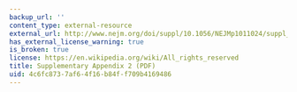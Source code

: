 ```yaml
---
backup_url: ''
content_type: external-resource
external_url: http://www.nejm.org/doi/suppl/10.1056/NEJMp1011024/suppl_file/nejmp1011024_appendix2.pdf
has_external_license_warning: true
is_broken: true
license: https://en.wikipedia.org/wiki/All_rights_reserved
title: Supplementary Appendix 2 (PDF)
uid: 4c6fc873-7af6-4f16-b84f-f709b4169486
---
```

